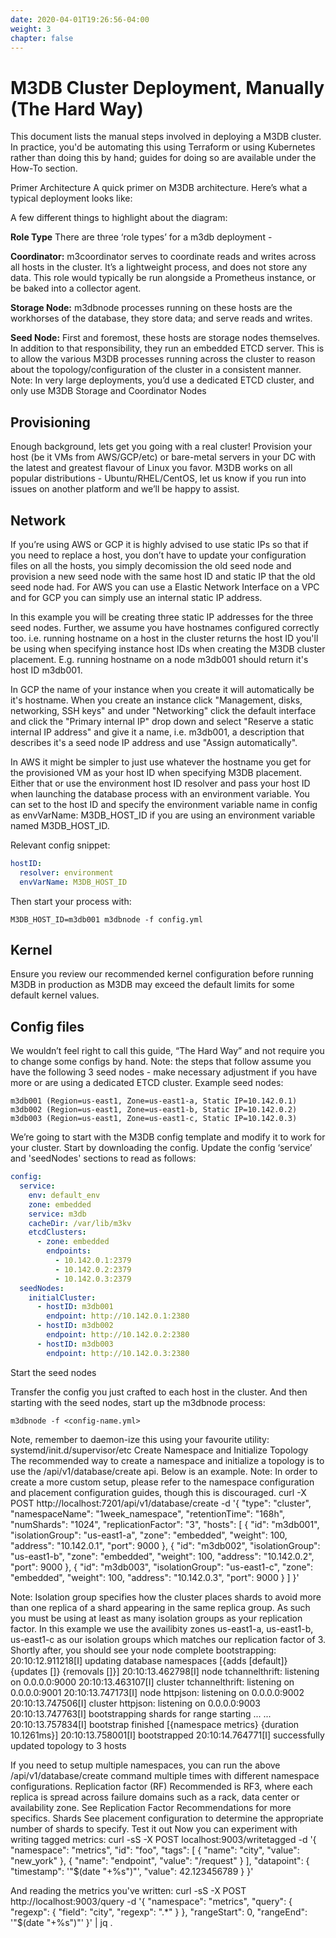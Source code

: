 ```yaml
---
date: 2020-04-01T19:26:56-04:00
weight: 3
chapter: false
---
```


# M3DB Cluster Deployment, Manually (The Hard Way)

This document lists the manual steps involved in deploying a M3DB cluster. In practice, you'd be automating this using Terraform or using Kubernetes rather than doing this by hand; guides for doing so are available under the How-To section.

Primer Architecture
A quick primer on M3DB architecture. Here’s what a typical deployment looks like:

A few different things to highlight about the diagram:

**Role Type**
There are three ‘role types’ for a m3db deployment -

**Coordinator:** m3coordinator serves to coordinate reads and writes across all hosts in the cluster. It’s a lightweight process, and does not store any data. This role would typically be run alongside a Prometheus instance, or be baked into a collector agent.

**Storage Node:** m3dbnode processes running on these hosts are the workhorses of the database, they store data; and serve reads and writes.

**Seed Node:** First and foremost, these hosts are storage nodes themselves. In addition to that responsibility, they run an embedded ETCD server. This is to allow the various M3DB processes running across the cluster to reason about the topology/configuration of the cluster in a consistent manner.
Note: In very large deployments, you’d use a dedicated ETCD cluster, and only use M3DB Storage and Coordinator Nodes

## Provisioning
Enough background, lets get you going with a real cluster! Provision your host (be it VMs from AWS/GCP/etc) or bare-metal servers in your DC with the latest and greatest flavour of Linux you favor. M3DB works on all popular distributions - Ubuntu/RHEL/CentOS, let us know if you run into issues on another platform and we’ll be happy to assist.
## Network
If you’re using AWS or GCP it is highly advised to use static IPs so that if you need to replace a host, you don’t have to update your configuration files on all the hosts, you simply decomission the old seed node and provision a new seed node with the same host ID and static IP that the old seed node had. For AWS you can use a Elastic Network Interface on a VPC and for GCP you can simply use an internal static IP address.

In this example you will be creating three static IP addresses for the three seed nodes.
Further, we assume you have hostnames configured correctly too. i.e. running hostname on a host in the cluster returns the host ID you'll be using when specifying instance host IDs when creating the M3DB cluster placement. E.g. running hostname on a node m3db001 should return it's host ID m3db001.

In GCP the name of your instance when you create it will automatically be it's hostname. When you create an instance click "Management, disks, networking, SSH keys" and under "Networking" click the default interface and click the "Primary internal IP" drop down and select "Reserve a static internal IP address" and give it a name, i.e. m3db001, a description that describes it's a seed node IP address and use "Assign automatically".

In AWS it might be simpler to just use whatever the hostname you get for the provisioned VM as your host ID when specifying M3DB placement. Either that or use the environment host ID resolver and pass your host ID when launching the database process with an environment variable. You can set to the host ID and specify the environment variable name in config as envVarName: M3DB_HOST_ID if you are using an environment variable named M3DB_HOST_ID.

Relevant config snippet:

```yaml
hostID:
  resolver: environment
  envVarName: M3DB_HOST_ID
```

Then start your process with:

```shell
M3DB_HOST_ID=m3db001 m3dbnode -f config.yml
```

## Kernel
Ensure you review our recommended kernel configuration before running M3DB in production as M3DB may exceed the default limits for some default kernel values.

## Config files
We wouldn’t feel right to call this guide, “The Hard Way” and not require you to change some configs by hand.
Note: the steps that follow assume you have the following 3 seed nodes - make necessary adjustment if you have more or are using a dedicated ETCD cluster. Example seed nodes:

```text
m3db001 (Region=us-east1, Zone=us-east1-a, Static IP=10.142.0.1)
m3db002 (Region=us-east1, Zone=us-east1-b, Static IP=10.142.0.2)
m3db003 (Region=us-east1, Zone=us-east1-c, Static IP=10.142.0.3)
```

We’re going to start with the M3DB config template and modify it to work for your cluster. Start by downloading the config. Update the config ‘service’ and 'seedNodes' sections to read as follows:

```yaml
config:
  service:
    env: default_env
    zone: embedded
    service: m3db
    cacheDir: /var/lib/m3kv
    etcdClusters:
      - zone: embedded
        endpoints:
          - 10.142.0.1:2379
          - 10.142.0.2:2379
          - 10.142.0.3:2379
  seedNodes:
    initialCluster:
      - hostID: m3db001
        endpoint: http://10.142.0.1:2380
      - hostID: m3db002
        endpoint: http://10.142.0.2:2380
      - hostID: m3db003
        endpoint: http://10.142.0.3:2380
```

Start the seed nodes

Transfer the config you just crafted to each host in the cluster. And then starting with the seed nodes, start up the m3dbnode process:

```shell
m3dbnode -f <config-name.yml>
```

Note, remember to daemon-ize this using your favourite utility: systemd/init.d/supervisor/etc
Create Namespace and Initialize Topology
The recommended way to create a namespace and initialize a topology is to use the /api/v1/database/create api. Below is an example.
Note: In order to create a more custom setup, please refer to the namespace configuration and placement configuration guides, though this is discouraged.
curl -X POST http://localhost:7201/api/v1/database/create -d '{
  "type": "cluster",
  "namespaceName": "1week_namespace",
  "retentionTime": "168h",
  "numShards": "1024",
  "replicationFactor": "3",
  "hosts": [
        {
            "id": "m3db001",
            "isolationGroup": "us-east1-a",
            "zone": "embedded",
            "weight": 100,
            "address": "10.142.0.1",
            "port": 9000
        },
        {
            "id": "m3db002",
            "isolationGroup": "us-east1-b",
            "zone": "embedded",
            "weight": 100,
            "address": "10.142.0.2",
            "port": 9000
        },
        {
            "id": "m3db003",
            "isolationGroup": "us-east1-c",
            "zone": "embedded",
            "weight": 100,
            "address": "10.142.0.3",
            "port": 9000
        }
    ]
}'

Note: Isolation group specifies how the cluster places shards to avoid more than one replica of a shard appearing in the same replica group. As such you must be using at least as many isolation groups as your replication factor. In this example we use the availibity zones us-east1-a, us-east1-b, us-east1-c as our isolation groups which matches our replication factor of 3.
Shortly after, you should see your node complete bootstrapping:
20:10:12.911218[I] updating database namespaces [{adds [default]} {updates []} {removals []}]
20:10:13.462798[I] node tchannelthrift: listening on 0.0.0.0:9000
20:10:13.463107[I] cluster tchannelthrift: listening on 0.0.0.0:9001
20:10:13.747173[I] node httpjson: listening on 0.0.0.0:9002
20:10:13.747506[I] cluster httpjson: listening on 0.0.0.0:9003
20:10:13.747763[I] bootstrapping shards for range starting ...
...
20:10:13.757834[I] bootstrap finished [{namespace metrics} {duration 10.1261ms}]
20:10:13.758001[I] bootstrapped
20:10:14.764771[I] successfully updated topology to 3 hosts

If you need to setup multiple namespaces, you can run the above /api/v1/database/create command multiple times with different namespace configurations.
Replication factor (RF)
Recommended is RF3, where each replica is spread across failure domains such as a rack, data center or availability zone. See Replication Factor Recommendations for more specifics.
Shards
See placement configuration to determine the appropriate number of shards to specify.
Test it out
Now you can experiment with writing tagged metrics:
curl -sS -X POST localhost:9003/writetagged -d '{
  "namespace": "metrics",
  "id": "foo",
  "tags": [
    {
      "name": "city",
      "value": "new_york"
    },
    {
      "name": "endpoint",
      "value": "/request"
    }
  ],
  "datapoint": {
    "timestamp": '"$(date "+%s")"',
    "value": 42.123456789
  }
}'

And reading the metrics you've written:
curl -sS -X POST http://localhost:9003/query -d '{
  "namespace": "metrics",
  "query": {
    "regexp": {
      "field": "city",
      "regexp": ".*"
    }
  },
  "rangeStart": 0,
  "rangeEnd": '"$(date "+%s")"'
}' | jq .
